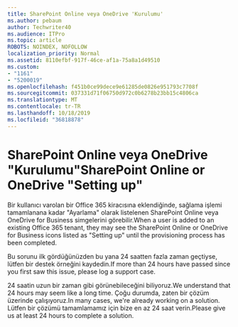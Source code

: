 ```yaml
---
title: SharePoint Online veya OneDrive 'Kurulumu'
ms.author: pebaum
author: Techwriter40
ms.audience: ITPro
ms.topic: article
ROBOTS: NOINDEX, NOFOLLOW
localization_priority: Normal
ms.assetid: 8110efbf-917f-46ce-af1a-75a8a1d49510
ms.custom:
- "1161"
- "5200019"
ms.openlocfilehash: f451b0ce99dece9e61285de0826e951793c7708f
ms.sourcegitcommit: 037331d71f06750d972c0b6278b23bb15c4806ca
ms.translationtype: MT
ms.contentlocale: tr-TR
ms.lasthandoff: 10/18/2019
ms.locfileid: "36818878"
---
```

# <a name="sharepoint-online-or-onedrive-setting-up"></a><span data-ttu-id="3cf68-102">SharePoint Online veya OneDrive "Kurulumu"</span><span class="sxs-lookup"><span data-stu-id="3cf68-102">SharePoint Online or OneDrive "Setting up"</span></span>

<span data-ttu-id="3cf68-103">Bir kullanıcı varolan bir Office 365 kiracısına eklendiğinde, sağlama işlemi tamamlanana kadar "Ayarlama" olarak listelenen SharePoint Online veya OneDrive for Business simgelerini görebilir.</span><span class="sxs-lookup"><span data-stu-id="3cf68-103">When a user is added to an existing Office 365 tenant, they may see the SharePoint Online or OneDrive for Business icons listed as "Setting up" until the provisioning process has been completed.</span></span>

<span data-ttu-id="3cf68-104">Bu sorunu ilk gördüğünüzden bu yana 24 saatten fazla zaman geçtiyse, lütfen bir destek örneğini kaydedin.</span><span class="sxs-lookup"><span data-stu-id="3cf68-104">If more than 24 hours have passed since you first saw this issue, please log a support case.</span></span>

<span data-ttu-id="3cf68-105">24 saatin uzun bir zaman gibi görünebileceğini biliyoruz.</span><span class="sxs-lookup"><span data-stu-id="3cf68-105">We understand that 24 hours may seem like a long time.</span></span> <span data-ttu-id="3cf68-106">Çoğu durumda, zaten bir çözüm üzerinde çalışıyoruz.</span><span class="sxs-lookup"><span data-stu-id="3cf68-106">In many cases, we're already working on a solution.</span></span> <span data-ttu-id="3cf68-107">Lütfen bir çözümü tamamlamamız için bize en az 24 saat verin.</span><span class="sxs-lookup"><span data-stu-id="3cf68-107">Please give us at least 24 hours to complete a solution.</span></span>

